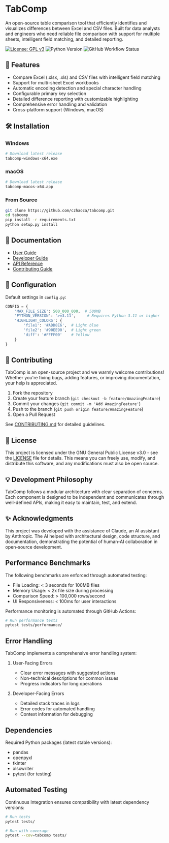 # TabComp

An open-source table comparison tool that efficiently identifies and visualizes differences between Excel and CSV files. Built for data analysts and engineers who need reliable file comparison with support for multiple sheets, intelligent field matching, and detailed reporting.

[![License: GPL v3](https://img.shields.io/badge/License-GPLv3-blue.svg)](https://www.gnu.org/licenses/gpl-3.0)
![Python Version](https://img.shields.io/badge/python-3.11%2B-blue)
![GitHub Workflow Status](https://img.shields.io/github/actions/workflow/status/username/tabcomp/main.yml)

## 🚀 Features

- Compare Excel (.xlsx, .xls) and CSV files with intelligent field matching
- Support for multi-sheet Excel workbooks
- Automatic encoding detection and special character handling
- Configurable primary key selection
- Detailed difference reporting with customizable highlighting
- Comprehensive error handling and validation
- Cross-platform support (Windows, macOS)

## 🛠️ Installation

### Windows

```bash
# Download latest release
tabcomp-windows-x64.exe
```

### macOS

```bash
# Download latest release
tabcomp-macos-x64.app
```

### From Source

```bash
git clone https://github.com/czhaoca/tabcomp.git
cd tabcomp
pip install -r requirements.txt
python setup.py install
```

## 📖 Documentation

- [User Guide](docs/user_guide.md)
- [Developer Guide](docs/developer_guide.md)
- [API Reference](docs/api_reference.md)
- [Contributing Guide](CONTRIBUTING.md)

## 🔧 Configuration

Default settings in `config.py`:

```python
CONFIG = {
    'MAX_FILE_SIZE': 500_000_000,  # 500MB
    'PYTHON_VERSION': '>=3.11',     # Requires Python 3.11 or higher
    'HIGHLIGHT_COLORS': {
        'file1': '#ADD8E6',  # Light blue
        'file2': '#90EE90',  # Light green
        'diff': '#FFFF00'    # Yellow
    }
}
```

## 🤝 Contributing

TabComp is an open-source project and we warmly welcome contributions! Whether you're fixing bugs, adding features, or improving documentation, your help is appreciated.

1. Fork the repository
2. Create your feature branch (`git checkout -b feature/AmazingFeature`)
3. Commit your changes (`git commit -m 'Add AmazingFeature'`)
4. Push to the branch (`git push origin feature/AmazingFeature`)
5. Open a Pull Request

See [CONTRIBUTING.md](CONTRIBUTING.md) for detailed guidelines.

## 📝 License

This project is licensed under the GNU General Public License v3.0 - see the [LICENSE](LICENSE) file for details. This means you can freely use, modify, and distribute this software, and any modifications must also be open source.

## 💡 Development Philosophy

TabComp follows a modular architecture with clear separation of concerns. Each component is designed to be independent and communicates through well-defined APIs, making it easy to maintain, test, and extend.

## ✨ Acknowledgments

This project was developed with the assistance of Claude, an AI assistant by Anthropic. The AI helped with architectural design, code structure, and documentation, demonstrating the potential of human-AI collaboration in open-source development.

## Performance Benchmarks

The following benchmarks are enforced through automated testing:

- File Loading: < 3 seconds for 100MB files
- Memory Usage: < 2x file size during processing
- Comparison Speed: > 100,000 rows/second
- UI Responsiveness: < 100ms for user interactions

Performance monitoring is automated through GitHub Actions:

```bash
# Run performance tests
pytest tests/performance/
```

## Error Handling

TabComp implements a comprehensive error handling system:

1. User-Facing Errors

   - Clear error messages with suggested actions
   - Non-technical descriptions for common issues
   - Progress indicators for long operations

2. Developer-Facing Errors
   - Detailed stack traces in logs
   - Error codes for automated handling
   - Context information for debugging

## Dependencies

Required Python packages (latest stable versions):

- pandas
- openpyxl
- tkinter
- xlsxwriter
- pytest (for testing)

## Automated Testing

Continuous Integration ensures compatibility with latest dependency versions:

```bash
# Run tests
pytest tests/

# Run with coverage
pytest --cov=tabcomp tests/
```
